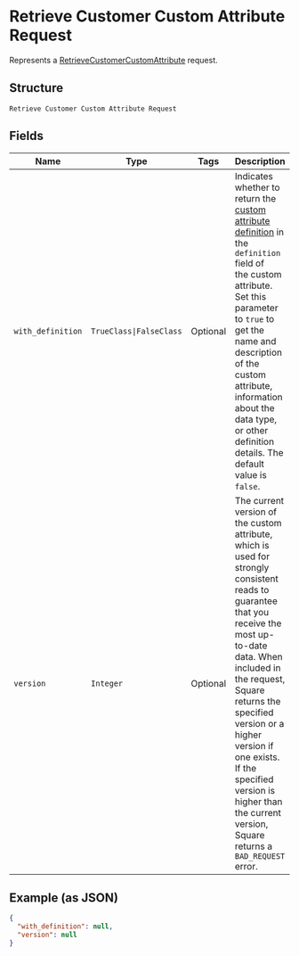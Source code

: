 
# Retrieve Customer Custom Attribute Request

Represents a [RetrieveCustomerCustomAttribute](../../doc/api/customer-custom-attributes.md#retrieve-customer-custom-attribute) request.

## Structure

`Retrieve Customer Custom Attribute Request`

## Fields

| Name | Type | Tags | Description |
|  --- | --- | --- | --- |
| `with_definition` | `TrueClass\|FalseClass` | Optional | Indicates whether to return the [custom attribute definition](../../doc/models/custom-attribute-definition.md) in the `definition` field of<br>the custom attribute. Set this parameter to `true` to get the name and description of the custom<br>attribute, information about the data type, or other definition details. The default value is `false`. |
| `version` | `Integer` | Optional | The current version of the custom attribute, which is used for strongly consistent reads to<br>guarantee that you receive the most up-to-date data. When included in the request, Square<br>returns the specified version or a higher version if one exists. If the specified version is<br>higher than the current version, Square returns a `BAD_REQUEST` error. |

## Example (as JSON)

```json
{
  "with_definition": null,
  "version": null
}
```

